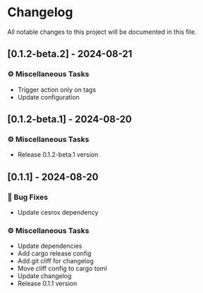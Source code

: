 # Changelog

All notable changes to this project will be documented in this file.

## [0.1.2-beta.2] - 2024-08-21

### ⚙️ Miscellaneous Tasks

- Trigger action only on tags
- Update configuration

## [0.1.2-beta.1] - 2024-08-20

### ⚙️ Miscellaneous Tasks

- Release 0.1.2-beta.1 version

## [0.1.1] - 2024-08-20

### 🐛 Bug Fixes

- Update cesrox dependency

### ⚙️ Miscellaneous Tasks

- Update dependencies
- Add cargo release config
- Add git cliff for changelog
- Move cliff config to cargo toml
- Update changelog
- Release 0.1.1 version

<!-- generated by git-cliff -->

